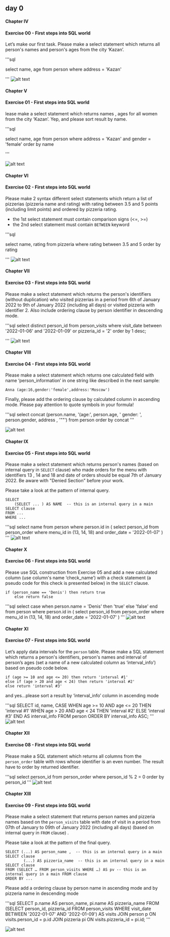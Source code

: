 ## day 0

#### Chapter IV
#### Exercise 00 - First steps into SQL world

Let’s make our first task. 
Please make a select statement which returns all person's names and person's ages from the city ‘Kazan’.

'''sql

select name, age from person
where address = 'Kazan'

'''
![alt text](image.png)

#### Chapter V
#### Exercise 01 - First steps into SQL world

lease make a select statement which returns names , ages for all women from the city ‘Kazan’. Yep, and please sort result by name.

'''sql

select name, age from person 
where address = 'Kazan' and gender = 'female'
order by name

'''

![alt text](image-1.png)


#### Chapter VI
#### Exercise 02 - First steps into SQL world

Please make 2 syntax different select statements which return a list of pizzerias (pizzeria name and rating) with rating between 3.5 and 5 points (including limit points) and ordered by pizzeria rating.
- the 1st select statement must contain comparison signs  (<=, >=)
- the 2nd select statement must contain `BETWEEN` keyword

'''sql

select name, rating from pizzeria
where rating between 3.5 and 5
order by rating

'''
![alt text](image-2.png)


#### Chapter VII
#### Exercise 03 - First steps into SQL world
Please make a select statement which returns the person's identifiers (without duplication) who visited pizzerias in a period from 6th of January 2022 to 9th of January 2022 (including all days) or visited pizzeria with identifier 2. Also include ordering clause by person identifier in descending mode.

'''sql
select distinct person_id from person_visits
where visit_date between '2022-01-06' and '2022-01-09'
or pizzeria_id = '2'
order by 1 desc;

'''
![alt text](image-3.png)

#### Chapter VIII
#### Exercise 04 - First steps into SQL world

Please make a select statement which returns one calculated field with name ‘person_information’ in one string like described in the next sample:

`Anna (age:16,gender:'female',address:'Moscow')`

Finally, please add the ordering clause by calculated column in ascending mode.
Please pay attention to quote symbols in your formula!

'''sql 
select concat (person.name, '(age:', person.age, ' gender: ', person.gender,  address , '""')
from person
order by concat
'''

![alt text](image-4.png)

#### Chapter IX
#### Exercise 05 - First steps into SQL world

Please make a select statement which returns person's names (based on internal query in `SELECT` clause) who made orders for the menu with identifiers 13 , 14 and 18 and date of orders should be equal 7th of January 2022. Be aware with "Denied Section" before your work.

Please take a look at the pattern of internal query.

    SELECT 
	    (SELECT ... ) AS NAME  -- this is an internal query in a main SELECT clause
    FROM ...
    WHERE ...

'''sql
select name 
from person
where person.id in (
	select person_id
	from person_order
	where menu_id in (13, 14, 18) and order_date = '2022-01-07'
)
'''
![alt text](image-5.png)

#### Chapter X
#### Exercise 06 - First steps into SQL world

Please use SQL construction from Exercise 05 and add a new calculated column (use column's name ‘check_name’) with a check statement (a pseudo code for this check is presented below) in the `SELECT` clause.

    if (person_name == 'Denis') then return true
        else return false

'''sql
select case
when person.name = 'Denis' then 'true'
else 'false'
end 
from person
where person.id in (
	select person_id
	from person_order
	where menu_id in (13, 14, 18) and order_date = '2022-01-07'
)
'''
![alt text](image-6.png)

#### Chapter XI
#### Exercise 07 - First steps into SQL world

Let’s apply data intervals for the `person` table. 
Please make a SQL statement which returns a person's identifiers, person's names and interval of person’s ages (set a name of a new calculated column as ‘interval_info’) based on pseudo code below. 

    if (age >= 10 and age <= 20) then return 'interval #1'
    else if (age > 20 and age < 24) then return 'interval #2'
    else return 'interval #3'

and yes...please sort a result by ‘interval_info’ column in ascending mode

'''sql
SELECT 
    id,
    name,
    CASE 
        WHEN age >= 10 AND age <= 20 THEN 'interval #1'
        WHEN age > 20 AND age < 24 THEN 'interval #2'
        ELSE 'interval #3'
    END AS interval_info
FROM 
    person
ORDER BY 
    interval_info ASC;
'''
![alt text](image-7.png)

#### Chapter XII
#### Exercise 08 - First steps into SQL world

Please make a SQL statement which returns all columns from the `person_order` table with rows whose identifier is an even number. The result have to order by returned identifier.

'''sql 
select person_id
from person_order
where person_id % 2 = 0
order by person_id
'''
![alt text](image-8.png)

#### Chapter XIII
#### Exercise 09 - First steps into SQL world
Please make a select statement that returns person names and pizzeria names based on the `person_visits` table with date of visit in a period from 07th of January to 09th of January 2022 (including all days) (based on internal query in `FROM` clause) .


Please take a look at the pattern of the final query.

    SELECT (...) AS person_name ,  -- this is an internal query in a main SELECT clause
            (...) AS pizzeria_name  -- this is an internal query in a main SELECT clause
    FROM (SELECT … FROM person_visits WHERE …) AS pv -- this is an internal query in a main FROM clause
    ORDER BY ...

Please add a ordering clause by person name in ascending mode and by pizzeria name in descending mode

'''sql
SELECT 
    p.name AS person_name,
    pi.name AS pizzeria_name
FROM 
    (SELECT person_id, pizzeria_id 
     FROM person_visits 
     WHERE visit_date BETWEEN '2022-01-07' AND '2022-01-09') AS visits
JOIN 
    person p ON visits.person_id = p.id
JOIN 
    pizzeria pi ON visits.pizzeria_id = pi.id;
'''

![alt text](image-9.png)

